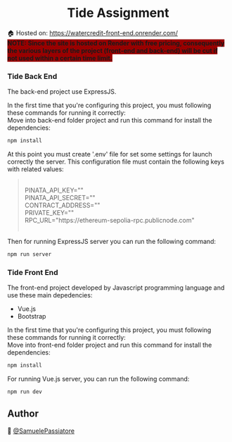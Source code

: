 <h1 align="center">Tide Assignment</h1>

🏠 Hosted on: <a href="#">https://watercredit-front-end.onrender.com/</a><br/>
<span style="background-color: #990000"><b>NOTE: Since the site is hosted on Render with free pricing, consequently the various layers of the project (front-end and back-end) will be cut if not used within a certain time limit.</b></span>

<h3>Tide Back End</h3>
The back-end project use ExpressJS.

In the first time that you're configuring this project, you must following these commands for running it correctly:<br/>
Move into back-end folder project and run this command for install the dependencies:

```sh
npm install
```

At this point you must create '.env' file for set some settings for launch correctly the server.
This configuration file must contain the following keys with related values:

> <br/>
> PINATA_API_KEY=""<br>
> PINATA_API_SECRET=""<br>
> CONTRACT_ADDRESS=""<br>
> PRIVATE_KEY=""<br>
> RPC_URL="https://ethereum-sepolia-rpc.publicnode.com"<br>
> <br/>

Then for running ExpressJS server you can run the following command:

```sh
npm run server
```

<h3>Tide Front End</h3>
The front-end project developed by Javascript programming language and use these main depedencies:
<ul>
  <li>Vue.js</li>
  <li>Bootstrap</li>
</ul>

In the first time that you're configuring this project, you must following these commands for running it correctly:<br/>
Move into front-end folder project and run this command for install the dependencies:

```sh
npm install
```

For running Vue.js server, you can run the following command:

```sh
npm run dev
```

## Author

👤 [@SamuelePassiatore](https://github.com/SamuelePassiatore)
